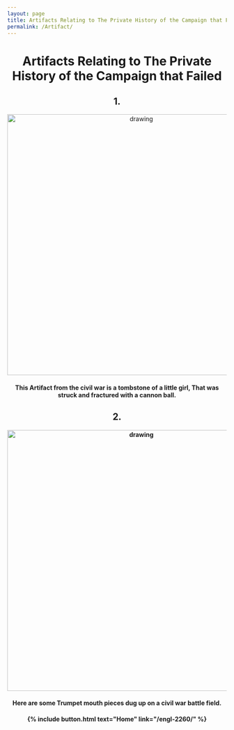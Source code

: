 ```yaml
---
layout: page
title: Artifacts Relating to The Private History of the Campaign that Failed
permalink: /Artifact/
---
```

<center><h1>Artifacts Relating to The Private History of the Campaign that Failed</h1></center>

<center><h2>1.</h2></center>

<center><img src="https://i.pinimg.com/originals/2b/e8/e5/2be8e5050b756aac2b0f131b1f96f686.jpg" alt="drawing" width="600px"/>

<center><h4><p>This Artifact from the civil war is a tombstone of a little girl, That was struck and fractured with a cannon ball.</p><h4>

<!-- pintrest -->



<center><h2>2.</h2></center>

<center><img src="https://metaldetectingforum.com/attachment.php?s=74e4b498de0fcdf25ce78e98a183ff31&attachmentid=110929&stc=1&d=1314382094" alt="drawing" width="600px"/></center>

<center><h4><p>Here are some Trumpet mouth pieces dug up on a civil war battle field.</p><h4>

<!-- https://metaldetectingforum.com/showthread.php?t=84269 -->


<div>{% include button.html text="Home" link="/engl-2260/" %}</div>

